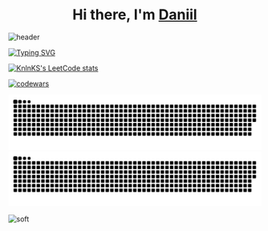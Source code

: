 <h1 align="center">Hi there, I'm <a href="https://daniilshat.ru/" target="_blank">Daniil</a> </h1>

![header](https://capsule-render.vercel.app/api?type=waving&color=gradient&height=256&section=header&text=Hello%20World!&fontSize=75&animation=fadeIn&fontAlignY=38&desc=Welcome%20to%20my%20GitHub%20profile!%20Put%20stars,%20fork%20and%20contribute!&descAlignY=51&descAlign=62)

[![Typing SVG](https://readme-typing-svg.herokuapp.com?color=%2336BCF7&lines=Computer+science+student)](https://git.io/typing-svg)

[![KnlnKS's LeetCode stats](https://leetcode-stats-six.vercel.app/api?username=PodyXIX&theme=dark)](https://github.com/PodySIN/leetcode-stats)

[![codewars](https://www.codewars.com/users/PodyXIX/badges/large)](https://www.codewars.com/users/daniilshat)  

![github contribution grid snake animation](https://raw.githubusercontent.com/teuchezh/teuchezh/output/github-contribution-grid-snake-dark.svg#gh-dark-mode-only)![github contribution grid snake animation](https://raw.githubusercontent.com/teuchezh/teuchezh/output/github-contribution-grid-snake.svg#gh-light-mode-only)

![soft](https://capsule-render.vercel.app/api?type=soft&color=gradient&text=Come%20again!&fontSize=40&animation=twinkling)
